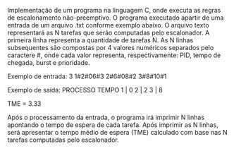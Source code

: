 Implementação de um programa na linguagem C, onde executa as regras de escalonamento não-preemptivo. 
O programa executado apartir de uma entrada de um arquivo .txt conforme exemplo abaixo. O arquivo texto representará as N tarefas que serão computadas pelo
escalonador. A primeira linha representa a quantidade de tarefas N. As N linhas subsequentes são compostas por 4 valores numéricos separados pelo caractere #, onde
cada valor representa, respectivamente: PID, tempo de chegada, burst e prioridade.


Exemplo de entrada:
3
1#2#06#3
2#6#08#2
3#8#10#1

Exemplo de saída:
PROCESSO  TEMPO
   1    |  0
   2    |  2
   3    |  8
   
TME = 3.33

Após o processamento da entrada, o programa irá imprimir N linhas apontando o tempo de espera de cada tarefa. Após imprimir as N linhas, será apresentar o tempo médio de espera
(TME) calculado com base nas N tarefas computadas pelo escalonador.


